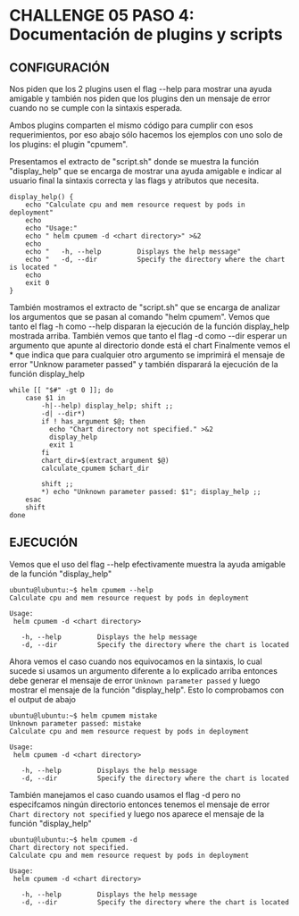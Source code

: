 # CHALLENGE 05  PASO 4: Documentación de plugins y scripts

## CONFIGURACIÓN

Nos piden que los 2 plugins usen el flag --help para mostrar una ayuda amigable y también nos piden que los plugins den un mensaje de error cuando no se cumple con la sintaxis esperada.

Ambos plugins comparten el mismo código para cumplir con esos requerimientos, por eso abajo sólo hacemos los ejemplos con uno solo de los plugins: el plugin "cpumem".

Presentamos el extracto de "script.sh" donde se muestra la función "display_help" que se encarga de mostrar una ayuda amigable e indicar al usuario final la sintaxis correcta y las flags y atributos que necesita.
```
display_help() {
    echo "Calculate cpu and mem resource request by pods in deployment"
    echo
    echo "Usage:"
    echo " helm cpumem -d <chart directory>" >&2
    echo
    echo "   -h, --help         Displays the help message"
    echo "   -d, --dir          Specify the directory where the chart is located "
    echo
    exit 0
}
```

También mostramos el extracto de "script.sh" que se encarga de analizar los argumentos que se pasan al comando "helm cpumem". Vemos que tanto el flag -h como --help disparan la ejecución de la función display_help mostrada arriba.
También vemos que tanto el flag -d como --dir esperar un argumento que apunte al directorio donde está el chart
Finalmente vemos el * que indica que para cualquier otro argumento se imprimirá el mensaje de error "Unknow parameter passed" y también disparará la ejecución de la función display_help

```
while [[ "$#" -gt 0 ]]; do
    case $1 in
        -h|--help) display_help; shift ;;
        -d| --dir*)
        if ! has_argument $@; then
          echo "Chart directory not specified." >&2
          display_help
          exit 1
        fi
        chart_dir=$(extract_argument $@)
        calculate_cpumem $chart_dir

        shift ;;
        *) echo "Unknown parameter passed: $1"; display_help ;;
    esac
    shift
done
```

## EJECUCIÓN

Vemos que el uso del flag --help efectivamente muestra la ayuda amigable de la función "display_help"

```
ubuntu@lubuntu:~$ helm cpumem --help
Calculate cpu and mem resource request by pods in deployment

Usage:
 helm cpumem -d <chart directory>

   -h, --help         Displays the help message
   -d, --dir          Specify the directory where the chart is located 
```

Ahora vemos el caso cuando nos equivocamos en la sintaxis, lo cual sucede si usamos un argumento diferente a lo explicado arriba entonces debe generar el mensaje de error `Unknown parameter passed` y luego mostrar el mensaje de la función "display_help". Esto lo comprobamos con el output de abajo 

```
ubuntu@lubuntu:~$ helm cpumem mistake
Unknown parameter passed: mistake
Calculate cpu and mem resource request by pods in deployment

Usage:
 helm cpumem -d <chart directory>

   -h, --help         Displays the help message
   -d, --dir          Specify the directory where the chart is located 
```

También manejamos el caso cuando usamos el flag -d pero no especifcamos ningún directorio entonces tenemos el mensaje de error `Chart directory not specified` y luego nos aparece el mensaje de la función "display_help"

```
ubuntu@lubuntu:~$ helm cpumem -d
Chart directory not specified.
Calculate cpu and mem resource request by pods in deployment

Usage:
 helm cpumem -d <chart directory>

   -h, --help         Displays the help message
   -d, --dir          Specify the directory where the chart is located 
```
